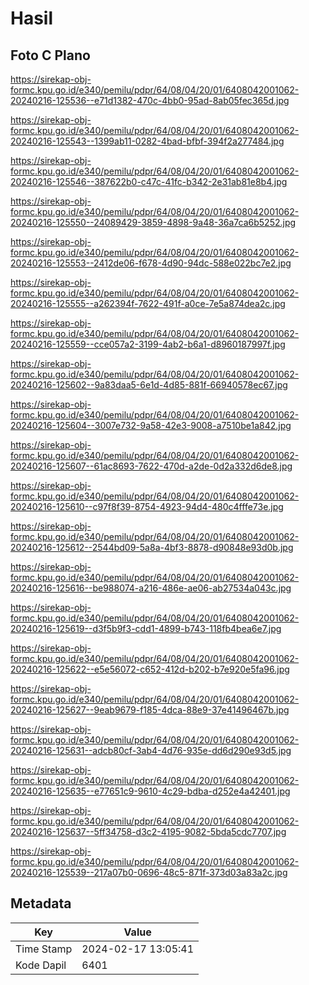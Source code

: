 # Hasil

## Foto C Plano

https://sirekap-obj-formc.kpu.go.id/e340/pemilu/pdpr/64/08/04/20/01/6408042001062-20240216-125536--e71d1382-470c-4bb0-95ad-8ab05fec365d.jpg

https://sirekap-obj-formc.kpu.go.id/e340/pemilu/pdpr/64/08/04/20/01/6408042001062-20240216-125543--1399ab11-0282-4bad-bfbf-394f2a277484.jpg

https://sirekap-obj-formc.kpu.go.id/e340/pemilu/pdpr/64/08/04/20/01/6408042001062-20240216-125546--387622b0-c47c-41fc-b342-2e31ab81e8b4.jpg

https://sirekap-obj-formc.kpu.go.id/e340/pemilu/pdpr/64/08/04/20/01/6408042001062-20240216-125550--24089429-3859-4898-9a48-36a7ca6b5252.jpg

https://sirekap-obj-formc.kpu.go.id/e340/pemilu/pdpr/64/08/04/20/01/6408042001062-20240216-125553--2412de06-f678-4d90-94dc-588e022bc7e2.jpg

https://sirekap-obj-formc.kpu.go.id/e340/pemilu/pdpr/64/08/04/20/01/6408042001062-20240216-125555--a262394f-7622-491f-a0ce-7e5a874dea2c.jpg

https://sirekap-obj-formc.kpu.go.id/e340/pemilu/pdpr/64/08/04/20/01/6408042001062-20240216-125559--cce057a2-3199-4ab2-b6a1-d8960187997f.jpg

https://sirekap-obj-formc.kpu.go.id/e340/pemilu/pdpr/64/08/04/20/01/6408042001062-20240216-125602--9a83daa5-6e1d-4d85-881f-66940578ec67.jpg

https://sirekap-obj-formc.kpu.go.id/e340/pemilu/pdpr/64/08/04/20/01/6408042001062-20240216-125604--3007e732-9a58-42e3-9008-a7510be1a842.jpg

https://sirekap-obj-formc.kpu.go.id/e340/pemilu/pdpr/64/08/04/20/01/6408042001062-20240216-125607--61ac8693-7622-470d-a2de-0d2a332d6de8.jpg

https://sirekap-obj-formc.kpu.go.id/e340/pemilu/pdpr/64/08/04/20/01/6408042001062-20240216-125610--c97f8f39-8754-4923-94d4-480c4fffe73e.jpg

https://sirekap-obj-formc.kpu.go.id/e340/pemilu/pdpr/64/08/04/20/01/6408042001062-20240216-125612--2544bd09-5a8a-4bf3-8878-d90848e93d0b.jpg

https://sirekap-obj-formc.kpu.go.id/e340/pemilu/pdpr/64/08/04/20/01/6408042001062-20240216-125616--be988074-a216-486e-ae06-ab27534a043c.jpg

https://sirekap-obj-formc.kpu.go.id/e340/pemilu/pdpr/64/08/04/20/01/6408042001062-20240216-125619--d3f5b9f3-cdd1-4899-b743-118fb4bea6e7.jpg

https://sirekap-obj-formc.kpu.go.id/e340/pemilu/pdpr/64/08/04/20/01/6408042001062-20240216-125622--e5e56072-c652-412d-b202-b7e920e5fa96.jpg

https://sirekap-obj-formc.kpu.go.id/e340/pemilu/pdpr/64/08/04/20/01/6408042001062-20240216-125627--9eab9679-f185-4dca-88e9-37e41496467b.jpg

https://sirekap-obj-formc.kpu.go.id/e340/pemilu/pdpr/64/08/04/20/01/6408042001062-20240216-125631--adcb80cf-3ab4-4d76-935e-dd6d290e93d5.jpg

https://sirekap-obj-formc.kpu.go.id/e340/pemilu/pdpr/64/08/04/20/01/6408042001062-20240216-125635--e77651c9-9610-4c29-bdba-d252e4a42401.jpg

https://sirekap-obj-formc.kpu.go.id/e340/pemilu/pdpr/64/08/04/20/01/6408042001062-20240216-125637--5ff34758-d3c2-4195-9082-5bda5cdc7707.jpg

https://sirekap-obj-formc.kpu.go.id/e340/pemilu/pdpr/64/08/04/20/01/6408042001062-20240216-125539--217a07b0-0696-48c5-871f-373d03a83a2c.jpg


## Metadata

| Key        | Value               |
| ---------- | ------------------- |
| Time Stamp | 2024-02-17 13:05:41 |
| Kode Dapil | 6401                |



